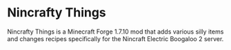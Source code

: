 Nincrafty Things
================
Nincrafty Things is a Minecraft Forge 1.7.10 mod that adds various silly items and changes recipes specifically for the Nincraft Electric Boogaloo 2 server.

